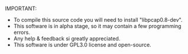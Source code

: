 IMPORTANT:
  - To compile this source code you will need to install "libpcap0.8-dev".
  - This software is in alpha stage, so it may contain a few programming errors.
  - Any help & feedback si greatly appreciated.
  - This software is under GPL3.0 license and open-source.
